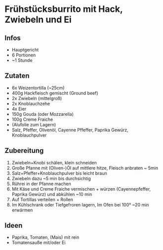 # Frühstücksburrito mit Hack, Zwiebeln und Ei

## Infos
- Hauptgericht
- 6 Portionen
- ~1 Stunde
  
## Zutaten
- 6x Weizentortilla (~25cm)
- 400g Hackfleisch gemischt (Ground beef)
- 2x Zwiebeln (mittelgroß)
- 2x Knoblauchzehe
- 4x Eier
- 150g Gouda (oder Mozzarella)
- 100g Creme Fraiche
- (Alufolie zum Lagern)
- Salz, Pfeffer, Olivenöl, Cayenne Pffeffer, Paprika Gewürz, Knoblauchpulver

## Zubereitung
1. Zwiebeln+Knobi schälen, klein schneiden
2. Große Pfanne mit (Oliven-)Öl auf mittlere hitze, Fleisch anbraten ~ 5min
3. Salz+Pfeffer+Knoblauchpulver bis leicht braun
4. Zwiebeln dazu ~5 min bis durchsichtig
5. Rührei in der Pfanne machen
6. Mit Käse und Creme Fraiche vermischen + würzen (Cayennepfeffer, Paprika Gewürz) und abkühlen ~10 min
7. Auf Tortillas verteilen + Rollen
8. Im Kühlschrank oder Tiefgefroren lagern, Im Ofen bei 100° ~20 min erwärmen   

## Ideen
- Paprika, Tomaten, (Mais) mit rein
- Tomatensauße mit/oder Ei
